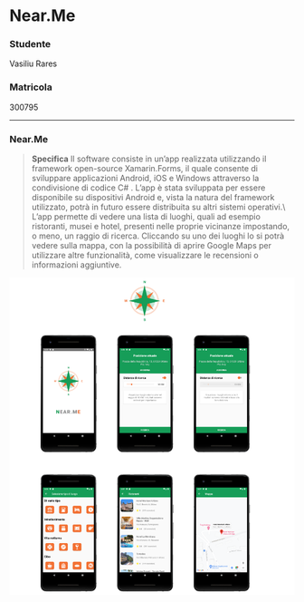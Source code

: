 #  Near.Me
### Studente
Vasiliu Rares

### Matricola
300795

---

###  Near.Me

> **Specifica** Il software consiste in un’app realizzata utilizzando il framework open-source Xamarin.Forms, il quale consente di sviluppare applicazioni Android, iOS e Windows attraverso la condivisione di codice C# . L’app è stata sviluppata per essere disponibile su dispositivi Android e, vista la natura del framework utilizzato, potrà in futuro essere distribuita su altri sistemi operativi.\\
L’app permette di vedere una lista di luoghi, quali ad esempio ristoranti, musei e hotel, presenti nelle proprie vicinanze impostando, o meno, un raggio di ricerca. Cliccando su uno dei luoghi lo si potrà vedere sulla mappa, con la possibilità di aprire Google Maps per utilizzare altre funzionalità, come visualizzare le recensioni o informazioni aggiuntive.

![alt text](https://github.com/R4shVs/Near.Me/blob/main/Near.Me.png)

